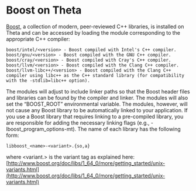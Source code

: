 # Boost on Theta

[Boost](http://www.boost.org/), a collection of modern, peer-reviewed C++ libraries, is installed on Theta and can be accessed by loading the module corresponding to the appropriate C++ compiler:
```
boost/intel/<version> - Boost compiled with Intel's C++ compiler. 
boost/gnu/<version> - Boost compiled with the GNU C++ compiler. 
boost/cray/<version> - Boost compiled with Cray's C++ compiler. 
boost/llvm/<version> - Boost compiled with the Clang C++ compiler.
boost/llvm-libc++/<version> - Boost compiled with the Clang C++ compiler using libc++ as the C++ standard library (for compatibility with the -stdlib=libc++ option). 
```

The modules will adjust to include linker paths so that the Boost header files and libraries can be found by the compiler and linker. The modules will also set the “BOOST_ROOT” environmental variable. The modules, however, will not cause any Boost library to be automatically linked to your application. If you use a Boost library that requires linking to a pre-compiled library, you are responsible for adding the necessary linking flags (e.g.,  -lboost_program_options-mt). The name of each library has the following form:

```
libboost_<name>-<variant>.{so,a}
```
where <variant.>  is the variant tag as explained here:
[http://www.boost.org/doc/libs/1_64_0/more/getting_started/unix-variants.html](http://www.boost.org/doc/libs/1_64_0/more/getting_started/unix-variants.html)


